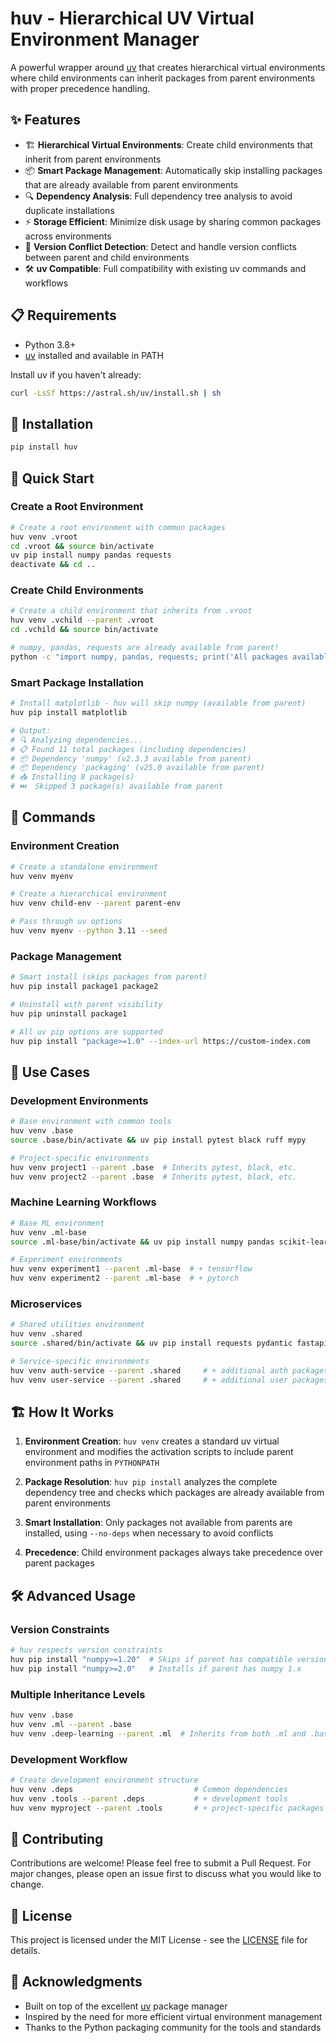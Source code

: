 # huv - Hierarchical UV Virtual Environment Manager

A powerful wrapper around [uv](https://github.com/astral-sh/uv) that creates hierarchical virtual environments where child environments can inherit packages from parent environments with proper precedence handling.

## ✨ Features

- 🏗️ **Hierarchical Virtual Environments**: Create child environments that inherit from parent environments
- 📦 **Smart Package Management**: Automatically skip installing packages that are already available from parent environments
- 🔍 **Dependency Analysis**: Full dependency tree analysis to avoid duplicate installations
- ⚡ **Storage Efficient**: Minimize disk usage by sharing common packages across environments
- 🎯 **Version Conflict Detection**: Detect and handle version conflicts between parent and child environments
- 🛠️ **uv Compatible**: Full compatibility with existing uv commands and workflows

## 📋 Requirements

- Python 3.8+
- [uv](https://github.com/astral-sh/uv) installed and available in PATH

Install uv if you haven't already:
```bash
curl -LsSf https://astral.sh/uv/install.sh | sh
```

## 🚀 Installation

```bash
pip install huv
```

## 📖 Quick Start

### Create a Root Environment
```bash
# Create a root environment with common packages
huv venv .vroot
cd .vroot && source bin/activate
uv pip install numpy pandas requests
deactivate && cd ..
```

### Create Child Environments
```bash
# Create a child environment that inherits from .vroot
huv venv .vchild --parent .vroot
cd .vchild && source bin/activate

# numpy, pandas, requests are already available from parent!
python -c "import numpy, pandas, requests; print('All packages available!')"
```

### Smart Package Installation
```bash
# Install matplotlib - huv will skip numpy (available from parent)
huv pip install matplotlib

# Output:
# 🔍 Analyzing dependencies...
# 📋 Found 11 total packages (including dependencies)
# 📦 Dependency 'numpy' (v2.3.3 available from parent)
# 📦 Dependency 'packaging' (v25.0 available from parent)
# 📥 Installing 8 package(s)
# ⏭️  Skipped 3 package(s) available from parent
```

## 🔧 Commands

### Environment Creation
```bash
# Create a standalone environment
huv venv myenv

# Create a hierarchical environment
huv venv child-env --parent parent-env

# Pass through uv options
huv venv myenv --python 3.11 --seed
```

### Package Management
```bash
# Smart install (skips packages from parent)
huv pip install package1 package2

# Uninstall with parent visibility
huv pip uninstall package1

# All uv pip options are supported
huv pip install "package>=1.0" --index-url https://custom-index.com
```

## 🎯 Use Cases

### Development Environments
```bash
# Base environment with common tools
huv venv .base
source .base/bin/activate && uv pip install pytest black ruff mypy

# Project-specific environments
huv venv project1 --parent .base  # Inherits pytest, black, etc.
huv venv project2 --parent .base  # Inherits pytest, black, etc.
```

### Machine Learning Workflows
```bash
# Base ML environment
huv venv .ml-base
source .ml-base/bin/activate && uv pip install numpy pandas scikit-learn

# Experiment environments
huv venv experiment1 --parent .ml-base  # + tensorflow
huv venv experiment2 --parent .ml-base  # + pytorch
```

### Microservices
```bash
# Shared utilities environment
huv venv .shared
source .shared/bin/activate && uv pip install requests pydantic fastapi

# Service-specific environments
huv venv auth-service --parent .shared     # + additional auth packages
huv venv user-service --parent .shared     # + additional user packages
```

## 🏗️ How It Works

1. **Environment Creation**: `huv venv` creates a standard uv virtual environment and modifies the activation scripts to include parent environment paths in `PYTHONPATH`

2. **Package Resolution**: `huv pip install` analyzes the complete dependency tree and checks which packages are already available from parent environments

3. **Smart Installation**: Only packages not available from parents are installed, using `--no-deps` when necessary to avoid conflicts

4. **Precedence**: Child environment packages always take precedence over parent packages

## 🛠️ Advanced Usage

### Version Constraints
```bash
# huv respects version constraints
huv pip install "numpy>=1.20"  # Skips if parent has compatible version
huv pip install "numpy>=2.0"   # Installs if parent has numpy 1.x
```

### Multiple Inheritance Levels
```bash
huv venv .base
huv venv .ml --parent .base
huv venv .deep-learning --parent .ml  # Inherits from both .ml and .base
```

### Development Workflow
```bash
# Create development environment structure
huv venv .deps                           # Common dependencies
huv venv .tools --parent .deps           # + development tools  
huv venv myproject --parent .tools       # + project-specific packages
```

## 🤝 Contributing

Contributions are welcome! Please feel free to submit a Pull Request. For major changes, please open an issue first to discuss what you would like to change.

## 📄 License

This project is licensed under the MIT License - see the [LICENSE](LICENSE) file for details.

## 🙏 Acknowledgments

- Built on top of the excellent [uv](https://github.com/astral-sh/uv) package manager
- Inspired by the need for more efficient virtual environment management
- Thanks to the Python packaging community for the tools and standards